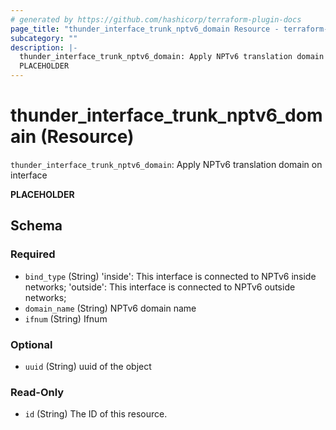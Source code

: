 ```yaml
---
# generated by https://github.com/hashicorp/terraform-plugin-docs
page_title: "thunder_interface_trunk_nptv6_domain Resource - terraform-provider-thunder"
subcategory: ""
description: |-
  thunder_interface_trunk_nptv6_domain: Apply NPTv6 translation domain on interface
  PLACEHOLDER
---
```


# thunder_interface_trunk_nptv6_domain (Resource)

`thunder_interface_trunk_nptv6_domain`: Apply NPTv6 translation domain on interface

__PLACEHOLDER__



<!-- schema generated by tfplugindocs -->
## Schema

### Required

- `bind_type` (String) 'inside': This interface is connected to NPTv6 inside networks; 'outside': This interface is connected to NPTv6 outside networks;
- `domain_name` (String) NPTv6 domain name
- `ifnum` (String) Ifnum

### Optional

- `uuid` (String) uuid of the object

### Read-Only

- `id` (String) The ID of this resource.


